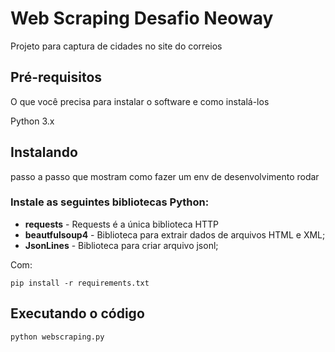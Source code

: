 # Web Scraping Desafio Neoway

Projeto para captura de cidades no site do correios

## Pré-requisitos
O que você precisa para instalar o software e como instalá-los

Python 3.x

## Instalando

passo a passo que mostram como fazer um env de desenvolvimento rodar


### Instale as seguintes bibliotecas Python:

 * **requests** - Requests é a única biblioteca HTTP
 * **beautfulsoup4** - Biblioteca para extrair dados de arquivos HTML e XML;
  * **JsonLines** - Biblioteca para criar arquivo jsonl;


Com:
```
pip install -r requirements.txt
```

## Executando o código

```
python webscraping.py
```